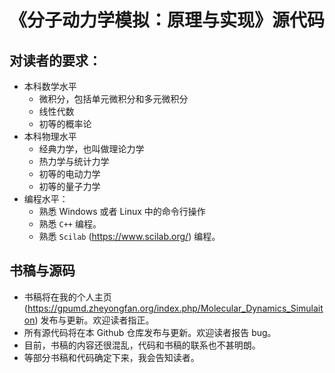 # 《分子动力学模拟：原理与实现》源代码

## 对读者的要求：
* 本科数学水平
    * 微积分，包括单元微积分和多元微积分
    * 线性代数
    * 初等的概率论
* 本科物理水平
    * 经典力学，也叫做理论力学
    * 热力学与统计力学
    * 初等的电动力学
    * 初等的量子力学
* 编程水平：
    * 熟悉 Windows 或者 Linux 中的命令行操作
    * 熟悉 `C++` 编程。
    * 熟悉 `Scilab` (https://www.scilab.org/) 编程。
 
##  书稿与源码
* 书稿将在我的个人主页 (https://gpumd.zheyongfan.org/index.php/Molecular_Dynamics_Simulaiton) 发布与更新。欢迎读者指正。
* 所有源代码将在本 Github 仓库发布与更新。欢迎读者报告 bug。
* 目前，书稿的内容还很混乱，代码和书稿的联系也不甚明朗。
* 等部分书稿和代码确定下来，我会告知读者。


